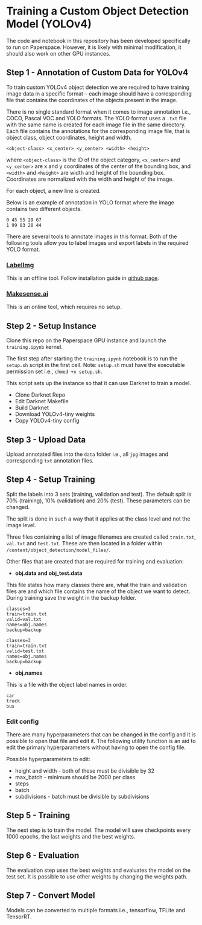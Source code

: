 # Training a Custom Object Detection Model (YOLOv4)

The code and notebook in this repository has been developed specifically to run on Paperspace. However, it is likely with minimal modification, it should also work on other GPU instances. 

## Step 1 - Annotation of Custom Data for YOLOv4

To train custom YOLOv4 object detection we are required to have training image data in a specific format – each image should have a corresponding file that contains the coordinates of the objects present in the image.

There is no single standard format when it comes to image annotation i.e., COCO, Pascal VOC and YOLO formats. The YOLO format uses a `.txt` file with the same name is created for each image file in the same directory. Each file contains the annotations for the corresponding image file, that is object class, object coordinates, height and width.

```<object-class> <x_center> <y_center> <width> <height>```

where `<object-class>` is the ID of the object category, `<x_center>` and `<y_center>` are x and y coordinates of the center of the bounding box, and `<width>` and `<height>` are width and height of the bounding box. Coordinates are normalized with the width and height of the image.

For each object, a new line is created.

Below is an example of annotation in YOLO format where the image contains two different objects.

```
0 45 55 29 67
1 99 83 28 44
```

There are several tools to annotate images in this format. Both of the following tools allow you to label images and export labels in the required YOLO format.

### [LabelImg](https://github.com/tzutalin/labelImg)

This is an offline tool. Follow installation guide in [github page](https://github.com/tzutalin/labelImg).

### [Makesense.ai](https://www.makesense.ai/)

This is an online tool, which requires no setup.

## Step 2 - Setup Instance

Clone this repo on the Paperspace GPU instance and launch the `training.ipynb` kernel.

The first step after starting the `training.ipynb` notebook is to run the `setup.sh` script in the first cell. Note: `setup.sh` must have the executable permission set i.e., `chmod +x setup.sh`.

This script sets up the instance so that it can use Darknet to train a model.

- Clone Darknet Repo
- Edit Darknet Makefile
- Build Darknet
- Download YOLOv4-tiny weights
- Copy YOLOv4-tiny config

## Step 3 - Upload Data

Upload annotated files into the `data` folder i.e., all `jpg` images and corresponding `txt` annotation files.

## Step 4 - Setup Training

Split the labels into 3 sets (training, validation and test). The default split is 70% (training), 10% (validation) and 20% (test). These parameters can be changed.

The split is done in such a way that it applies at the class level and not the image level.

Three files containing a list of image filenames are created called `train.txt`, `val.txt` and `test.txt`. These are then located in a folder within `/content/object_detection/model_files/`.

Other files that are created that are required for training and evaluation:

* **obj.data and obj_test.data**

This file states how many classes there are, what the train and validation files are and which file contains the name of the object we want to detect. During training save the weight in the backup folder.

```
classes=3
train=train.txt
valid=val.txt
names=obj.names
backup=backup
```

```
classes=3
train=train.txt
valid=test.txt
names=obj.names
backup=backup
```

* **obj.names**

This is a file with the object label names in order.

```
car
truck
bus
```

### Edit config

There are many hyperparameters that can be changed in the config and it is possible to open that file and edit it. The following utility function is an aid to edit the primary hyperparameters without having to open the config file.

Possible hyperparameters to edit:
* height and width - both of these must be divisible by 32
* max_batch - minimum should be 2000 per class
* steps
* batch
* subdivisions - batch must be divisible by subdivisions

## Step 5 - Training

The next step is to train the model. The model will save checkpoints every 1000 epochs, the last weights and the best weights.

## Step 6 - Evaluation

The evaluation step uses the best weights and evaluates the model on the test set. It is possible to use other weights by changing the weights path.

## Step 7 - Convert Model

Models can be converted to multiple formats i.e., tensorflow, TFLite and TensorRT.
